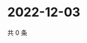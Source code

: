 # 2022-12-03

共 0 条

<!-- BEGIN WEIBO -->
<!-- 最后更新时间 Sat Dec 03 2022 16:17:22 GMT+0800 (China Standard Time) -->

<!-- END WEIBO -->
